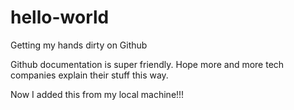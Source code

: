# hello-world
Getting my hands dirty on Github

Github documentation is super friendly.
Hope more and more tech companies explain their stuff this way.

Now I added this from my local machine!!!
